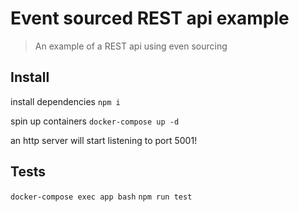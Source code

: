 # Event sourced REST api example

> An example of a REST api using even sourcing

## Install

install dependencies
`npm i`

spin up containers
`docker-compose up -d`

an http server will start listening to port 5001!

## Tests

`docker-compose exec app bash`
`npm run test`

